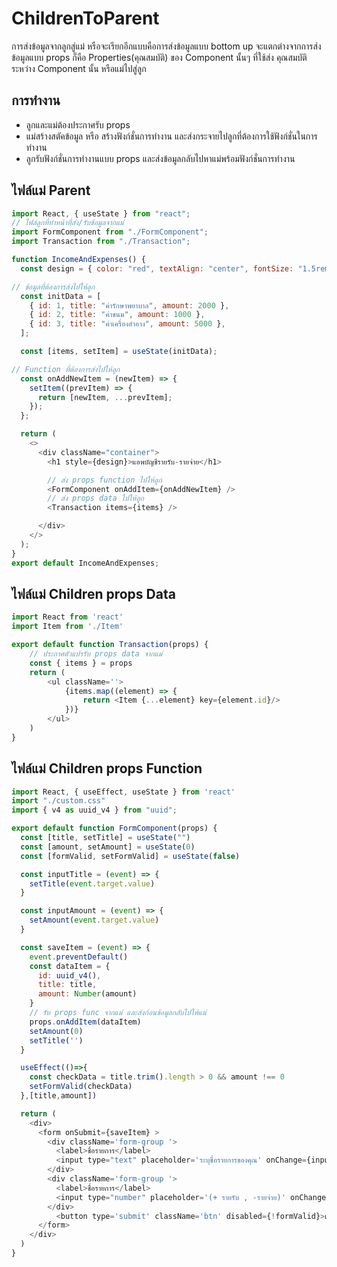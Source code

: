 # ChildrenToParent

การส่งข้อมูลจากลูกสู่แม่ หรือจะเรียกอีกแบบคือการส่งข้อมูลแบบ bottom up จะแตกต่างจากการส่งข้อมูลแบบ props ก็คือ Properties(คุณสมบัติ) ของ Component นั้นๆ
ที่ใช้ส่ง คุณสมบัติ ระหว่าง Component นั้น หรือแม่ไปสู่ลูก

## การทำงาน

- ลูกและแม่ต้องประกาศรับ props
- แม่สร้างสตัคข้อมูล หรือ สร้างฟังก์ชั่นการทำงาน และส่งกระจายไปลูกที่ต้องการใช้ฟังก์ชั่นในการทำงาน
- ลูกรับฟังก์ชั่นการทำงานแบบ props และส่งข้อมูลกลับไปหาแม่พร้อมฟังก์ชั่นการทำงาน

## ไฟล์แม่ Parent

```js
import React, { useState } from "react";
// ไฟล์ลูกที่ทำหน้าที่ส่ง/รับข้อมูลจากแม่
import FormComponent from "./FormComponent";
import Transaction from "./Transaction";

function IncomeAndExpenses() {
  const design = { color: "red", textAlign: "center", fontSize: "1.5rem" };

// ข้อมูลที่ต้องการส่งไปให้ลูก
  const initData = [
    { id: 1, title: "ค่ารักษาพยาบาล", amount: 2000 },
    { id: 2, title: "ค่าขนม", amount: 1000 },
    { id: 3, title: "ค่าเครื่องสำอาง", amount: 5000 },
  ];

  const [items, setItem] = useState(initData);

// Function ที่ต้องการส่งไปให้ลูก
  const onAddNewItem = (newItem) => {
    setItem((prevItem) => {
      return [newItem, ...prevItem];
    });
  };

  return (
    <>
      <div className="container">
        <h1 style={design}>แอพบัญชีรายรับ-รายจ่าย</h1>

        // ส่ง props function ไปให้ลูก 
        <FormComponent onAddItem={onAddNewItem} />
        // ส่ง props data ไปให้ลูก 
        <Transaction items={items} />

      </div>
    </>
  );
}
export default IncomeAndExpenses;
```

## ไฟล์แม่ Children props Data

```js
import React from 'react'
import Item from './Item'

export default function Transaction(props) {
    // ประกาศตัวแปรรับ props data จากแม่
    const { items } = props
    return (
        <ul className=''>
            {items.map((element) => {
                return <Item {...element} key={element.id}/>
            })}
        </ul>
    )
}

```
## ไฟล์แม่ Children props Function

```js
import React, { useEffect, useState } from 'react'
import "./custom.css"
import { v4 as uuid_v4 } from "uuid";

export default function FormComponent(props) {
  const [title, setTitle] = useState("")
  const [amount, setAmount] = useState(0)
  const [formValid, setFormValid] = useState(false)

  const inputTitle = (event) => {
    setTitle(event.target.value)
  }

  const inputAmount = (event) => {
    setAmount(event.target.value)
  }

  const saveItem = (event) => {
    event.preventDefault()
    const dataItem = {
      id: uuid_v4(),
      title: title,
      amount: Number(amount)
    }
    // รับ props func จากแม่ และส่งก้อนข้อมูลกลับไปให้แม่
    props.onAddItem(dataItem)
    setAmount(0)
    setTitle('')
  }

  useEffect(()=>{
    const checkData = title.trim().length > 0 && amount !== 0
    setFormValid(checkData)
  },[title,amount])

  return (
    <div>
      <form onSubmit={saveItem} >
        <div className='form-group '>
          <label>ชื่อรายการ</label>
          <input type="text" placeholder='ระบุชื่อรายการของคุณ' onChange={inputTitle} value={title} />
        </div>
        <div className='form-group '>
          <label>ชื่อรายการ</label>
          <input type="number" placeholder='(+ รายรับ , -รายจ่าย)' onChange={inputAmount} value={amount} />
        </div>
          <button type='submit' className='btn' disabled={!formValid}>เพิ่มข้อมูล</button>
      </form>
    </div>
  )
}

```